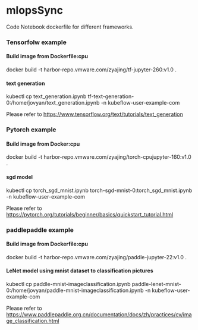 # mlopsSync
Code Notebook dockerfile for different frameworks.

### Tensorfolw example
#### Build image from Dockerfile:cpu
docker build -t harbor-repo.vmware.com/zyajing/tf-jupyter-260:v1.0 .

#### text generation
kubectl cp text_generation.ipynb tf-text-generation-0:/home/jovyan/text_generation.ipynb -n kubeflow-user-example-com

Please refer to https://www.tensorflow.org/text/tutorials/text_generation

### Pytorch example
#### Build image from Docker:cpu
docker build -t harbor-repo.vmware.com/zyajing/torch-cpujupyter-160:v1.0 .

#### sgd model
kubectl cp torch_sgd_mnist.ipynb torch-sgd-mnist-0:torch_sgd_mnist.ipynb -n kubeflow-user-example-com

Please refer to https://pytorch.org/tutorials/beginner/basics/quickstart_tutorial.html


### paddlepaddle example
#### Build image from Dockerfile:cpu
docker build -t harbor-repo.vmware.com/zyajing/paddle-jupyter-22:v1.0 .

#### LeNet model using mnist dataset to classification pictures
kubectl cp paddle-mnist-imageclassification.ipynb paddle-lenet-mnist-0:/home/jovyan/paddle-mnist-imageclassification.ipynb -n kubeflow-user-example-com

Please refer to https://www.paddlepaddle.org.cn/documentation/docs/zh/practices/cv/image_classification.html

